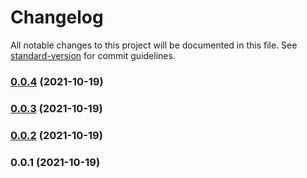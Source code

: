 # Changelog

All notable changes to this project will be documented in this file. See [standard-version](https://github.com/conventional-changelog/standard-version) for commit guidelines.

### [0.0.4](https://github.com/BETH-zhang/dark-mode-js/compare/v0.0.3...v0.0.4) (2021-10-19)

### [0.0.3](https://github.com/BETH-zhang/dark-mode-js/compare/v0.0.2...v0.0.3) (2021-10-19)

### [0.0.2](https://github.com/BETH-zhang/dark-mode-js/compare/v0.0.1...v0.0.2) (2021-10-19)

### 0.0.1 (2021-10-19)
